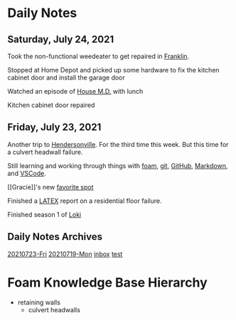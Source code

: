 # Daily Notes

## Saturday, July 24, 2021

Took the non-functional weedeater to get repaired in [Franklin](https://en.wikipedia.org/wiki/Franklin,_Tennessee).

Stopped at Home Depot and picked up some hardware to fix the kitchen cabinet door and install the garage door

Watched an episode of [House M.D.](https://www.amazon.com/House-Season-1/dp/B000WCT7M8) with lunch

Kitchen cabinet door repaired

## Friday, July 23, 2021

Another trip to [Hendersonville](https://en.wikipedia.org/wiki/Hendersonville,_Tennessee). For the third time this week. But this time for a culvert headwall failure.

Still learning and working through things with [foam](https://foambubble.github.io/foam/#table-of-contents), [git](https://git-scm.com/), [GitHub](https://github.com/), [Markdown](https://www.markdownguide.org/), and [VSCode](https://code.visualstudio.com/).

[[Gracie]]'s new [favorite spot](https://photos.app.goo.gl/Asqj14i852KXtxYP6)

Finished a [LATEX](https://www.latex-project.org/) report on a residential floor failure.

Finished season 1 of [Loki](https://www.disneyplus.com/series/loki/6pARMvILBGzF)

## Daily Notes Archives

[20210723-Fri](/journal/20210723-Fri.md)
[20210719-Mon](/journal/20210719-Mon.md)
[inbox](../inbox.md)
[test](test.md)

# Foam Knowledge Base Hierarchy

- retaining walls
    - culvert headwalls

